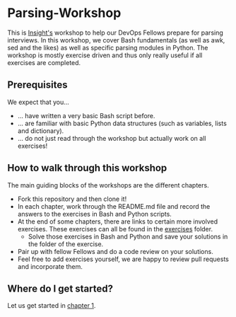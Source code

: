 # Parsing-Workshop

This is [Insight's](https://www.insightdevops.com) workshop to help our DevOps Fellows prepare for parsing interviews.
In this workshop, we cover Bash fundamentals (as well as awk, sed and the likes) as well as specific parsing modules in Python.
The workshop is mostly exercise driven and thus only really useful if all exercises are completed.

## Prerequisites

We expect that you...

- ... have written a very basic Bash script before.
- ... are familiar with basic Python data structures (such as variables, lists and dictionary).
- ... do not just read through the workshop but actually work on all exercises!

## How to walk through this workshop

The main guiding blocks of the workshops are the different chapters.

- Fork this repository and then clone it!
- In each chapter, work through the README.md file and record the answers to the exercises in Bash and Python scripts.
- At the end of some chapters, there are links to certain more involved exercises. These exercises can all be found in the [exercises](https://github.com/InsightDataScience/Parsing-Workshop/tree/master/exercises) folder.
  - Solve those exercises in Bash and Python and save your solutions in the folder of the exercise.
- Pair up with fellow Fellows and do a code review on your solutions.
- Feel free to add exercises yourself, we are happy to review pull requests and incorporate them.

## Where do I get started?

Let us get started in [chapter 1](https://github.com/InsightDataScience/Parsing-Workshop/tree/master/chapter1).
